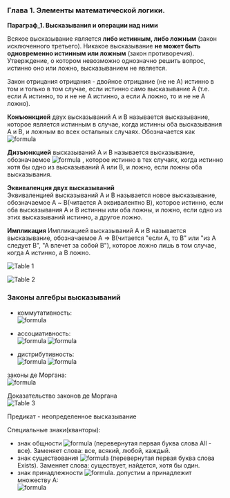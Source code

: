 ### Глава 1. Элементы математической логики.  
**Параграф_1. Высказывания и операции над ними**  

Всякое высказывание является **либо истинным, либо ложным** (закон исключенного третьего). Никакое высказывание **не может быть одновременно истинным или ложным** (закон противоречия). Утверждение, о котором невозможно однозначно решить вопрос, истинно оно или ложно, высказыванием не является.  

Закон отрицания отрицания - двойное отрицание (не не А) истинно в том и только в том случае, если истинно само высказывание А (т.е. если А истинно, то и не не А истинно, а если А ложно, то и не не А ложно).  

**Конъюнкцией** двух высказываний A и B называется высказывание, которое является истинным в случае, когда истинны оба высказывания A и B, и ложным во всех остальных случаях. Обозначается как ![formula](http://latex.codecogs.com/gif.latex?A&space;\wedge&space;B)  

**Дизъюнкцией** высказываний A и B называется высказывание, обозначаемое ![formula](http://latex.codecogs.com/gif.latex?A&space;\vee&space;B) , которое истинно в тех случаях, когда истинно хотя бы одно из высказываний A или B, и ложно, если ложны оба высказывания.

**Эквиваленция двух высказываний**  
Эквиваленцией высказываний А и В называется новое высказывание, обозначаемое А ~ B(читается А эквивалентно В), которое истинно, если оба высказывания А и В истинны или оба ложны, и ложно, если одно из этих высказываний истинно, а другое ложно.  

**Импликация**
Импликацией высказываний А и В называется высказывание, обозначаемое А => B(читается "если А, то В" или "из А следует В", "А влечет за собой В"), которое ложно лишь в том случае, когда А истинно, а В ложно.  

![Table 1](https://user-images.githubusercontent.com/35499834/40874823-28d42952-667d-11e8-88ff-6df995161319.png)

![Table 2](https://user-images.githubusercontent.com/35499834/40874843-8522e982-667d-11e8-8e29-96aef6309415.png)

### Законы алгебры высказываний
 * коммутативность:  
 ![formula](http://latex.codecogs.com/gif.latex?A&space;\vee&space;B&space;=&space;B&space;\vee&space;A,&space;A&space;\wedge&space;B&space;=&space;B&space;\wedge&space;A)  
 
 * ассоциативность:  
 ![formula](http://latex.codecogs.com/gif.latex?A&space;\vee&space;(B&space;\vee&space;C)&space;=&space;(A&space;\vee&space;B)&space;\vee&space;C)  
 ![formula](http://latex.codecogs.com/gif.latex?A&space;\wedge&space;(B&space;\wedge&space;C)&space;=&space;(A&space;\wedge&space;B)&space;\wedge&space;C)  

 * дистрибутивность:  
 ![formula](http://latex.codecogs.com/gif.latex?A&space;\wedge&space;(B&space;\vee&space;C)&space;=&space;(A&space;\wedge&space;B)&space;\vee&space;(A&space;\wedge&space;C))  
 ![formula](http://latex.codecogs.com/gif.latex?A&space;\vee&space;(B&space;\wedge&space;C)&space;=&space;(A&space;\vee&space;B)&space;\wedge&space;(A&space;\vee&space;C))  

 законы де Моргана:  
 ![formula](http://latex.codecogs.com/gif.latex?\overline{A&space;\vee&space;B}&space;=&space;\overline{A}\wedge&space;\overline{B},&space;\overline{A&space;\wedge&space;B}&space;=&space;\overline{A}&space;\vee&space;\overline{B})  

Доказательство законов де Моргана  
![Table 3](https://user-images.githubusercontent.com/35499834/40880454-e054ff5c-66b9-11e8-918d-429012b655f7.png)

Предикат - неопределенное высказывание  

Специальные знаки(кванторы):
 - знак общности ![formula](http://latex.codecogs.com/gif.latex?\forall) (перевернутая первая буква слова All - все). Заменяет слова: все, всякий, любой, каждый.
 - знак существования ![formula](http://latex.codecogs.com/gif.latex?\exists) (перевернутая первая буква слова Exists). Заменяет слова: существует, найдется, хотя бы один.   
 - знак принадлежности ![formula](http://latex.codecogs.com/gif.latex?\in). допустим a принадлежит множеству A:  
 ![formula](http://latex.codecogs.com/gif.latex?A&space;=&space;\left&space;\{a,&space;b,&space;c&space;\right&space;\};&space;a&space;\in&space;A)  
